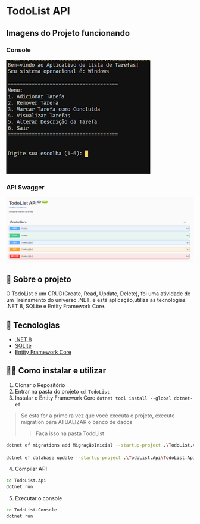 # TodoList API

## Imagens do Projeto funcionando
### Console
![Alt text](image-1.png)

### API Swagger
![Alt text](image.png)


## 📖 Sobre o projeto

O TodoList é um CRUD(Create, Read, Update, Delete), foi uma atividade de um Treinamento do universo .NET, e está aplicação,utiliza as tecnologias .NET 8, SQLite e Entity Framework Core.

## 🧱 Tecnologias 

- [.NET 8](https://dotnet.microsoft.com/pt-br/download/dotnet/8.0)
- [SQLite](https://www.sqlite.org/index.html)
- [Entity Framework Core](https://github.com/dotnet/efcore)

## 🚶‍♂️ Como instalar e utilizar

1. Clonar o Repositório
2. Entrar na pasta do projeto `cd TodoList`
3. Instalar o Entity Framework Core `dotnet tool install --global dotnet-ef`
> Se esta for a primeira vez que você executa o projeto, execute migration para ATUALIZAR o banco de dados
>>Faça isso na pasta TodoList
```bash
dotnet ef migrations add MigraçãoInicial --startup-project .\TodoList.Api\TodoList.Api.csproj --project .\TodoList.Core\TodoList.Core.csproj 

dotnet ef database update --startup-project .\TodoList.Api\TodoList.Api.csproj --project .\TodoList.Core\TodoList.Core.csproj

```
4. Compilar API
```bash
cd TodoList.Api
dotnet run
```
5. Executar o console
```bash
cd TodoList.Console
dotnet run
```
